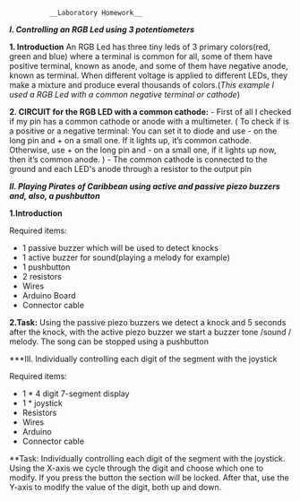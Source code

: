 
              __Laboratory Homework__
              
***I. Controlling an RGB Led using 3 potentiometers***

**1. Introduction**
  An RGB Led has three tiny leds of 3 primary colors(red, green and blue) where a terminal is common for all, some of them have positive terminal, known as anode, and some of them have negative anode, known as terminal. When different voltage is applied to different LEDs, they make a mixture and produce everal thousands of colors.(*This example I used a RGB Led with  a common negative terminal or cathode*)
  
**2. CIRCUIT for the RGB LED with a common cathode:**
    - First of all I checked if my pin has a common cathode or anode with a multimeter. ( To check if is a positive or a negative terminal: 
 You can set it to diode and use - on the long pin and + on a small one. If it lights up, it’s common cathode. Otherwise, use + on the long pin and - on a small one, if it lights up now, then it’s common anode. )
    - The common cathode is connected to the ground and each LED's anode through a resistor to the output pin
    
***II. Playing Pirates of Caribbean using active and passive piezo buzzers and, also, a pushbutton***<br>

**1.Introduction**<br>

Required items:
- 1 passive buzzer which will be used to detect knocks
- 1 active buzzer for sound(playing a melody for example)
- 1 pushbutton
- 2 resistors
- Wires
- Arduino Board
- Connector cable
    
**2.Task:**
Using the passive piezo buzzers we detect a knock and 5 seconds after the knock, with the active piezo buzzer we start a buzzer tone /sound / melody. The song can be stopped using a pushbutton

***III. Individually controlling each digit of the segment with the joystick

Required items:
- 1 * 4 digit 7-segment display
- 1 * joystick
- Resistors
- Wires
- Arduino
- Connector cable

**Task:
Individually controlling each digit of the segment with the joystick. Using the X-axis we cycle through the digit and choose which one to modify. If you press the button the section will be locked. After that, use the Y-axis to modify the value of the digit, both up and down.
